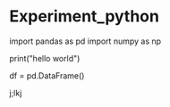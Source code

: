 # Experiment_python

import pandas as pd
import numpy as np

print("hello world")

df = pd.DataFrame()

j;lkj
